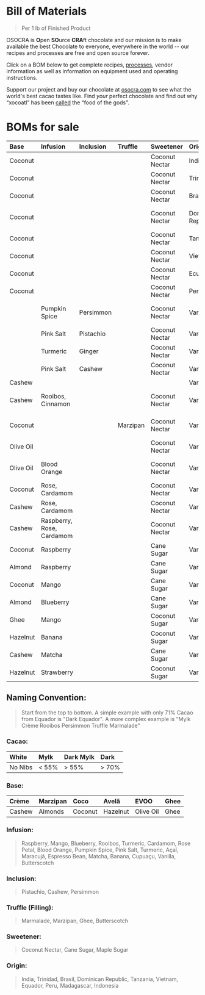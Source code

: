 # Bill of Materials
> Per 1 lb of Finished Product

OSOCRA is **O**pen **SO**urce **CRA**ft chocolate and our mission is to make available the best Chocolate to everyone, everywhere in the world -- our recipes and processes are free and open source forever.

Click on a BOM below to get complete recipes, [processes](/operations), vendor information as well as information on equipment used and operating instructions. 

Support our project and buy our chocolate at [osocra.com](https://osocra.com) to see what the world's best cacao tastes like. Find *your* perfect chocolate and find out why “xocoatl” has been [called](https://historydaily.org/chocolate-food-of-the-gods) the “food of the gods".

# BOMs for sale

| Base      | Infusion      | Inclusion | Truffle  | Sweetener      | Origin   | Cacao     | Name                                |                         |
| :---      | :---          | :---      | :---     | :---           | :---     | ---:      | :---                                | :---                    |
| Coconut   |               |           |          | Coconut Nectar | India    | Dark      | Coco India                          |[21052318](2021/05/23/18)|
| Coconut   |               |           |          | Coconut Nectar | Trinidad | Dark      | Coco Trinidad                       |[21052813](2021/05/28/13)|
| Coconut   |               |           |          | Coconut Nectar | Brasil   | Dark      | Coco Brasil                         |[21070415](2021/07/04/15)|
| Coconut   |               |           |          | Coconut Nectar | Dominican Republic | Dark | Coco Dominican Republic        |[21071614](2021/07/16/14)|
| Coconut   |               |           |          | Coconut Nectar | Tanzania | Dark      | Coco Tanzania                       |[21072109](2021/07/21/09)|
| Coconut   |               |           |          | Coconut Nectar | Vietnam  | Dark      | Coco Vietnam                        |[21072610](2021/07/26/10)|
| Coconut   |               |           |          | Coconut Nectar | Ecuador  | Dark      | Coco Ecuador                        |[21072809](2021/07/28/09)|
| Coconut   |               |           |          | Coconut Nectar | Peru     | Dark      | Coco Peru                           |[21073013](2021/07/30/13)|
|           | Pumpkin Spice | Persimmon |          | Coconut Nectar | Varies   | Dark      | Pumpkin Spice Persimmon             |[21102514](2021/10/25/14)|
|           | Pink Salt     | Pistachio |          | Coconut Nectar | Varies   | Dark      | Pink Salt Pistachio                 |[21110110](2021/11/01/10)|
|           | Turmeric      | Ginger    |          | Coconut Nectar | Varies   | Dark      | Turmeric Ginger                     |[21110111](2021/11/01/11)|
|           | Pink Salt     | Cashew    |          | Coconut Nectar | Varies   | Dark      | Pink Salt Cashew                    |[21110308](2021/11/03/08)|
| Cashew    |               |           |          |                | Varies   | Dark      | Crème                               |[21110712](2021/11/07/12)|
| Cashew    | Rooibos, Cinnamon |       |          | Coconut Nectar | Varies   | Mylk      | Crème Cinnamon Rooibos              |[21110916](2021/11/09/16)|
| Coconut   |               |           | Marzipan | Coconut Nectar | Varies   | Dark      | Coco Truffle Marzipan               |[21112911](2021/11/29/11)|
| Olive Oil |               |           |          | Coconut Nectar | Varies   | Dark      | EVOO                                |[21121510](2021/12/15/10)|
| Olive Oil | Blood Orange  |           |          | Coconut Nectar | Varies   | Dark      | EVOO Blood Orange                   |[21121816](2021/12/18/16)|
| Coconut   | Rose, Cardamom|           |          | Coconut Nectar | Varies   | Dark      | Coco Rose                           |[22011215](2022/01/12/15)|
| Cashew    | Rose, Cardamom|           |          | Coconut Nectar | Varies   | Dark Mylk | Crème Rose                          |[22011216](2022/01/12/16)|
| Cashew    | Raspberry, Rose, Cardamom ||         | Coconut Nectar | Varies   | White     | Crème Raspberry Rose                |[22011217](2022/01/12/17)|
| Coconut   | Raspberry     |           |          | Cane Sugar     | Varies   | White     | Coco Raspberry                      |[22011512](2022/01/15/12)|
| Almond    | Raspberry     |           |          | Cane Sugar     | Varies   | White     | Marzipan Raspberry                  |[22011513](2022/01/15/13)|
| Coconut   | Mango         |           |          | Cane Sugar     | Varies   | White     | Coco Mango                          |[22011708](2022/01/17/08)|
| Almond    | Blueberry     |           |          | Cane Sugar     | Varies   | White     | Marzipan Blueberry                  |[22011709](2022/01/17/09)|
| Ghee      | Mango         |           |          | Coconut Sugar  | Varies   | Dark Mylk | Ghee Mango                          |[22012812](2022/01/28/12)|
| Hazelnut  | Banana        |           |          | Coconut Sugar  | Varies   | Mylk      | Avelã Banana                        |[22012813](2022/01/28/13)|
| Cashew    | Matcha        |           |          | Cane Sugar     | Varies   | White     | Crème Matcha                        |[22012814](2022/01/28/14)|
| Hazelnut  | Strawberry    |           |          | Coconut Sugar  | Varies   | Mylk      | Avelã Strawberry                    |[22013110](2022/01/31/10)|

## Naming Convention:
> Start from the top to bottom. A simple example with only 71% Cacao from Equador is "Dark Equador". A more complex example is "Mylk Crème Rooibos Persimmon Truffle Marmalade"

### Cacao:

| White    | Mylk    | Dark Mylk | Dark   |
| :---     | :---    | :---      | :---   |
| No Nibs  | < 55%   |> 55%      |> 70%   |

### Base:

| Crème     | Marzipan   | Coco      | Avelã     | EVOO       | Ghee    | 
| :---      | :---       | :---      | :---      | :---       | :---    |
| Cashew    | Almonds    | Coconut   | Hazelnut  | Olive Oil  | Ghee    |

### Infusion:
> Raspberry, Mango, Blueberry, Rooibos, Turmeric, Cardamom, Rose Petal, Blood Orange, Pumpkin Spice, Pink Salt, Turmeric, Açaí, Maracujá, Espresso Bean, Matcha, Banana, Cupuaçu, Vanilla, Butterscotch

### Inclusion:
> Pistachio, Cashew, Persimmon

### Truffle (Filling):
> Marmalade, Marzipan, Ghee, Butterscotch

### Sweetener:
> Coconut Nectar, Cane Sugar, Maple Sugar

### Origin:
> India, Trinidad, Brasil, Dominican Republic, Tanzania, Vietnam, Equador, Peru, Madagascar, Indonesia
